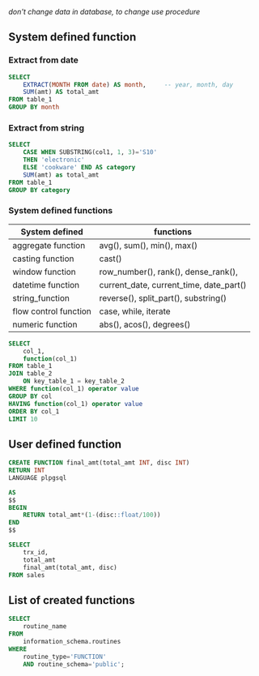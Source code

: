 *don't change data in database, to change use procedure*
## System defined function
### Extract from date
```sql
SELECT 
	EXTRACT(MONTH FROM date) AS month,     -- year, month, day
	SUM(amt) AS total_amt
FROM table_1
GROUP BY month
```

### Extract from string
```sql
SELECT 
	CASE WHEN SUBSTRING(col1, 1, 3)='S10'
	THEN 'electronic'
	ELSE 'cookware' END AS category
	SUM(amt) as total_amt
FROM table_1
GROUP BY category
```

### System defined functions

| System defined        | functions                               |
| --------------------- | --------------------------------------- |
| aggregate function    | avg(), sum(), min(), max()              |
| casting function      | cast()                                  |
| window function       | row_number(), rank(), dense_rank(),     |
| datetime function     | current_date, current_time, date_part() |
| string_function       | reverse(), split_part(), substring()    |
| flow control function | case, while, iterate                    |
| numeric function      | abs(), acos(), degrees()                |

```sql
SELECT 
	col_1,
	function(col_1)
FROM table_1
JOIN table_2
	ON key_table_1 = key_table_2
WHERE function(col_1) operator value
GROUP BY col
HAVING function(col_1) operator value
ORDER BY col_1
LIMIT 10
```

## User defined function
```sql
CREATE FUNCTION final_amt(total_amt INT, disc INT)
RETURN INT
LANGUAGE plpgsql

AS
$$
BEGIN
	RETURN total_amt*(1-(disc::float/100))
END
$$
```

```sql
SELECT 
	trx_id,
	total_amt
	final_amt(total_amt, disc)
FROM sales
```

## List of created functions
```sql
SELECT
	routine_name
FROM 
	information_schema.routines
WHERE
	routine_type='FUNCTION'
	AND routine_schema='public';
```